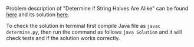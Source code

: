 Problem description of "Determine if String Halves Are Alike" can be found [here](https://leetcode.com/problems/determine-if-string-halves-are-alike/) and its solution [here](https://github.com/aurimas13/Solutions-To-Problems/blob/main/LeetCode/Python%20Solutions/Determine%20if%20String%20Halves%20Are%20Alike/determine.py).

To check the solution in terminal first compile Java file as `javac determine.py`, then run the command as follows `java Solution` and it will check tests and if the solution works correctly.
